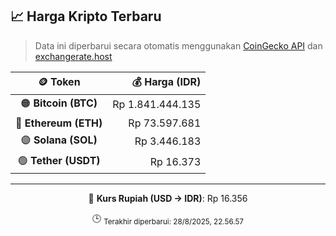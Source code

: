 

<!-- HARGA_KRIPTO -->
## 📈 Harga Kripto Terbaru

> Data ini diperbarui secara otomatis menggunakan [CoinGecko API](https://www.coingecko.com/) dan [exchangerate.host](https://exchangerate.host/)

<div align="center">

| 🪙 Token | 💰 Harga (IDR) |
|:------:|---------------:|
| 🟠 **Bitcoin (BTC)**   | Rp 1.841.444.135 |
| 🔵 **Ethereum (ETH)**  | Rp 73.597.681 |
| 🟣 **Solana (SOL)**    | Rp 3.446.183 |
| 🟢 **Tether (USDT)**   | Rp 16.373 |

---

💱 **Kurs Rupiah (USD → IDR)**: Rp 16.356

🕒 <sub>Terakhir diperbarui: 28/8/2025, 22.56.57</sub>

</div>
<!-- /HARGA_KRIPTO -->